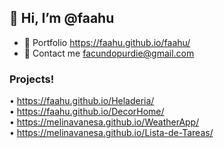 ##  👋 Hi, I’m @faahu
- 👀 Portfolio https://faahu.github.io/faahu/
- 🌱 Contact me facundopurdie@gmail.com
### Projects!
• https://faahu.github.io/Heladeria/ <br>
• https://faahu.github.io/DecorHome/ <br>
• https://melinavanesa.github.io/WeatherApp/ <br> 
• https://melinavanesa.github.io/Lista-de-Tareas/ <br>
<!--- • https://faahu.github.io/calculadora <br> --->


<!---
faaju/faaju is a ✨ special ✨ repository because its `README.md` (this file) appears on your GitHub profile.
You can click the Preview link to take a look at your changes.
--->

<!--- [<Badge Name>](https://img.shields.io/badge/<Badge Text>-<Background Color>?style=for-the-badge&logo=<Icon Name>&logoColor=<Logo Color>)
![github](https://img.shields.io/badge/GitHub-000000?style=for-the-badge&logo=GitHub&logoColor=white)]

<img src="https://media.giphy.com/media/hvRJCLFzcasrR4ia7z/giphy.gif" width="29px">
--->


<!---
roadmapsh
<p align="right">
  <img src="https://img.shields.io/badge/GitHub-000000?style=for-the-badge&logo=GitHub&logoColor=white" />
</p>


[![roadmap.sh](https://api.roadmap.sh/v1-badge/wide/6440859de27257737492aa76?variant=dark&roadmaps=javascript)](https://roadmap.sh)
--->
